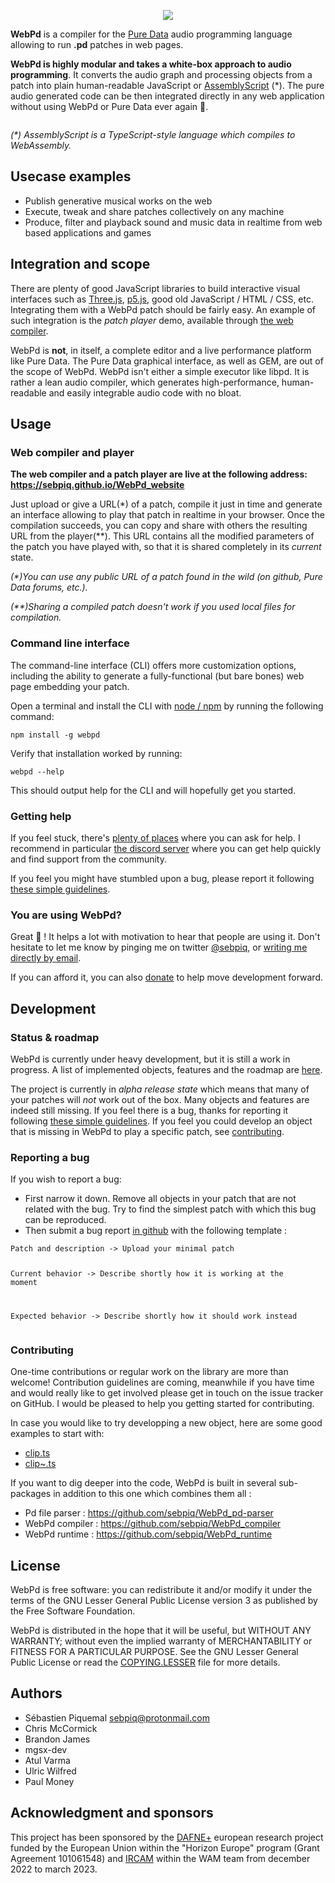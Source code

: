 <p align="center">
  <img src="webpd.png" />
</p>

<!-- intro start -->

<p><strong>WebPd</strong> is a compiler for the <a href="https://puredata.info/">Pure Data</a> audio programming language allowing to run <strong>.pd</strong> patches in web pages.</p>
<p><strong>WebPd is highly modular and takes a white-box approach to audio programming</strong>. It converts the audio graph and processing objects from a patch into plain human-readable JavaScript or <a href="https://www.assemblyscript.org/">AssemblyScript</a> (*). The pure audio generated code can be then integrated directly in any web application without using WebPd or Pure Data ever again 🌈.</p>
<!-- intro end -->

<p><a href="https://github.com/sponsors/sebpiq"><img src="https://img.shields.io/static/v1?label=Sponsor&message=%E2%9D%A4&logo=GitHub&color=%23ed00d9" alt=""></a></p>
<p><em>(*) AssemblyScript is a TypeScript-style language which compiles to WebAssembly.</em></p>
<h2 id="usecase-examples">Usecase examples</h2>
<ul>
<li>Publish generative musical works on the web</li>
<li>Execute, tweak and share patches collectively on any machine</li>
<li>Produce, filter and playback sound and music data in realtime from web based applications and games</li>
</ul>
<h2 id="integration-and-scope">Integration and scope</h2>
<p>There are plenty of good JavaScript libraries to build interactive visual interfaces such as <a href="https://threejs.org/">Three.js</a>, <a href="https://p5js.org/">p5.js</a>, good old JavaScript / HTML / CSS, etc. Integrating them with a WebPd patch should be fairly easy. An example of such integration is the <em>patch player</em> demo, available through <a href="#using-the-web-compiler">the web compiler</a>.</p>
<p>WebPd is <strong>not</strong>, in itself, a complete editor and a live performance platform like Pure Data. The Pure Data graphical interface, as well as GEM, are out of the scope of WebPd. WebPd isn&#39;t either a simple executor like libpd. It is rather a lean audio compiler, which generates high-performance, human-readable and easily integrable audio code with no bloat.</p>
<h2 id="usage">Usage</h2>
<p><span id="using-the-web-compiler"><span></p>
<h3 id="web-compiler-and-player">Web compiler and player</h3>
<p><strong>The web compiler and a patch player are live at the following address: <a href="https://sebpiq.github.io/WebPd_website">https://sebpiq.github.io/WebPd_website</a></strong></p>
<p>Just upload or give a URL(*) of a patch, compile it just in time and generate an interface allowing to play that patch in realtime in your browser. Once the compilation succeeds, you can copy and share with others the resulting URL from the player(**). This URL contains all the modified parameters of the patch you have played with, so that it is shared completely in its <em>current</em> state.</p>
<p><em>(*)You can use any public URL of a patch found in the wild (on github, Pure Data forums, etc.).</em></p>
<p><em>(**)Sharing a compiled patch doesn&#39;t work if you used local files for compilation.</em></p>
<p><span id="using-the-cli"><span></p>
<h3 id="command-line-interface">Command line interface</h3>
<p>The command-line interface (CLI) offers more customization options, including the ability to generate a fully-functional (but bare bones) web page embedding your patch.</p>
<p>Open a terminal and install the CLI with <a href="https://nodejs.org/">node / npm</a> by running the following command:</p>
<pre><code>npm install -g webpd
</code></pre>
<p>Verify that installation worked by running:</p>
<pre><code>webpd --help
</code></pre>
<p>This should output help for the CLI and will hopefully get you started.</p>
<h3 id="getting-help">Getting help</h3>
<p>If you feel stuck, there&#39;s <a href="https://puredata.info/community">plenty of places</a> where you can ask for help. I recommend in particular <a href="https://discord.gg/AZ43djV">the discord server</a> where you can get help quickly and find support from the community.</p>
<p>If you feel you might have stumbled upon a bug, please report it following <a href="#reporting-a-bug">these simple guidelines</a>.</p>
<h3 id="you-are-using-webpd">You are using WebPd?</h3>
<p>Great 🌱 ! It helps a lot with motivation to hear that people are using it. Don&#39;t hesitate to let me know by pinging me on twitter <a href="https://twitter.com/sebpiq">@sebpiq</a>, or <a href="https://second-hander.com/">writing me directly by email</a>.</p>
<p>If you can afford it, you can also <a href="https://opencollective.com/webpd">donate</a> to help move development forward.</p>
<h2 id="development">Development</h2>
<h3 id="status--roadmap">Status &amp; roadmap</h3>
<p>WebPd is currently under heavy development, but it is still a work in progress. A list of implemented objects, features and the roadmap are <a href="https://github.com/sebpiq/WebPd/blob/main/ROADMAP.md">here</a>.</p>
<p>The project is currently in <em>alpha release state</em> which means that many of your patches will <em>not</em> work out of the box. Many objects and features are indeed still missing. If you feel there is a bug, thanks for reporting it following <a href="#reporting-a-bug">these simple guidelines</a>. If you feel you could develop an object that is missing in WebPd to play a specific patch, see <a href="#contributing">contributing</a>.</p>
<p><span id="reporting-a-bug"><span></p>
<h3 id="reporting-a-bug">Reporting a bug</h3>
<p>If you wish to report a bug:</p>
<ul>
<li>First narrow it down. Remove all objects in your patch that are not related with the bug. Try to find the simplest patch with which this bug can be reproduced.</li>
<li>Then submit a bug report <a href="https://github.com/sebpiq/WebPd/issues">in github</a> with the following template :</li>
</ul>
<pre><code>Patch and description -&gt; Upload your minimal patch

Current behavior -&gt; Describe shortly how it is working at the moment

Expected behavior -&gt; Describe shortly how it should work instead
</code></pre>
<p><span id="contributing"><span></p>
<h3 id="contributing">Contributing</h3>
<p>One-time contributions or regular work on the library are more than welcome! Contribution guidelines are coming, meanwhile if you have time and would really like to get involved please get in touch on the issue tracker on GitHub. I would be pleased to help you getting started for contributing.</p>
<p>In case you would like to try developping a new object, here are some good examples to start with:</p>
<ul>
<li><a href="https://github.com/sebpiq/WebPd/blob/develop/src/nodes/nodes/clip.ts">clip.ts</a></li>
<li><a href="https://github.com/sebpiq/WebPd/blob/develop/src/nodes/nodes/clip~.ts">clip~.ts</a></li>
</ul>
<p>If you want to dig deeper into the code, WebPd is built in several sub-packages in addition to this one which combines them all : </p>
<ul>
<li>Pd file parser : <a href="https://github.com/sebpiq/WebPd_pd-parser">https://github.com/sebpiq/WebPd_pd-parser</a></li>
<li>WebPd compiler : <a href="https://github.com/sebpiq/WebPd_compiler">https://github.com/sebpiq/WebPd_compiler</a></li>
<li>WebPd runtime : <a href="https://github.com/sebpiq/WebPd_runtime">https://github.com/sebpiq/WebPd_runtime</a></li>
</ul>
<h2 id="license">License</h2>
<p>WebPd is free software: you can redistribute it and/or modify it under the terms of the GNU Lesser General Public License version 3 as published by the Free Software Foundation.</p>
<p>WebPd is distributed in the hope that it will be useful, but WITHOUT ANY WARRANTY; without even the implied warranty of MERCHANTABILITY or FITNESS FOR A PARTICULAR PURPOSE. See the
GNU Lesser General Public License or read the <a href="https://github.com/sebpiq/WebPd/blob/main/COPYING.LESSER">COPYING.LESSER</a> file for more details.</p>
<h2 id="authors">Authors</h2>
<ul>
<li>Sébastien Piquemal <a href="mailto:&#x73;&#x65;&#x62;&#112;&#105;&#x71;&#x40;&#x70;&#114;&#x6f;&#x74;&#x6f;&#110;&#109;&#x61;&#105;&#108;&#x2e;&#99;&#111;&#x6d;">&#x73;&#x65;&#x62;&#112;&#105;&#x71;&#x40;&#x70;&#114;&#x6f;&#x74;&#x6f;&#110;&#109;&#x61;&#105;&#108;&#x2e;&#99;&#111;&#x6d;</a></li>
<li>Chris McCormick</li>
<li>Brandon James</li>
<li>mgsx-dev</li>
<li>Atul Varma</li>
<li>Ulric Wilfred</li>
<li>Paul Money</li>
</ul>
<h2 id="acknowledgment-and-sponsors">Acknowledgment and sponsors</h2>
<p>This project has been sponsored by the <a href="https://dafneplus.eu/">DAFNE+</a> european research project funded by the European Union within the &quot;Horizon Europe&quot; program (Grant Agreement 101061548) and <a href="https://www.ircam.fr">IRCAM</a> within the WAM team from december 2022 to march 2023.</p>
